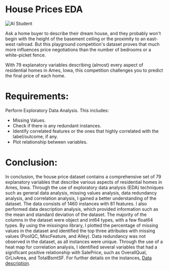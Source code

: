 # House Prices EDA

![AI Student](https://storage.googleapis.com/kaggle-competitions/kaggle/5407/media/housesbanner.png)

Ask a home buyer to describe their dream house, and they probably won't begin with the height of the basement ceiling or the proximity to an east-west railroad. But this playground competition's dataset proves that much more influences price negotiations than the number of bedrooms or a white-picket fence.

With 79 explanatory variables describing (almost) every aspect of residential homes in Ames, Iowa, this competition challenges you to predict the final price of each home.

# Requirements:

Perform Exploratory Data Analysis. This includes:

- Missing Values.
- Check if there is any redundant instances.
- Identify correlated features or the ones that highly correlated with the
label/outcome, if any.
- Plot relationship between variables.

# Conclusion:

In conclusion, the house price dataset contains a comprehensive set of 79 explanatory variables that describe various aspects of residential homes in Ames, Iowa. Through the use of exploratory data analysis (EDA) techniques such as general data analysis, missing values analysis, data redundancy analysis, and correlation analysis, I gained a better understanding of the dataset. The data consists of 1460 instances with 81 features. I also performed data description analysis, which provided information such as the mean and standard deviation of the dataset. The majority of the columns in the dataset were object and int64 types, with a few float64 types. By using the missingno library, I plotted the percentage of missing values in the dataset and identified the top three attributes with missing values (PoolQC, MiscFeature, and Alley). Data redundancy was not observed in the dataset, as all instances were unique. Through the use of a heat map for correlation analysis, I identified several variables that had a significant positive relationship with SalePrice, such as OverallQual, GrLivArea, and TotalBsmtSF. For further details on the instances,  [Data description](./data_description.txt).
